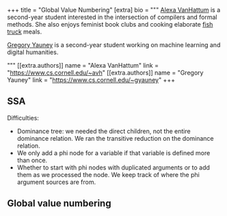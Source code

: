 +++
title = "Global Value Numbering"
[extra]
bio = """
  [Alexa VanHattum][] is a second-year student interested in the intersection of compilers and formal methods. She also enjoys feminist book clubs and cooking elaborate [fish truck][] meals.

  [Gregory Yauney][] is a second-year student working on machine learning and digital humanities.
  
[alexa vanhattum]: https://www.cs.cornell.edu/~avh
[gregory yauney]: https://www.cs.cornell.edu/~gyauney
[fish truck]: https://www.triphammermarketplace.com/events/
"""
[[extra.authors]]
name = "Alexa VanHattum"
link = "https://www.cs.cornell.edu/~avh"
[[extra.authors]]
name = "Gregory Yauney"
link = "https://www.cs.cornell.edu/~gyauney"
+++


## SSA

Difficulties:
- Dominance tree: we needed the direct children, not the entire dominance relation. We ran the transitive reduction on the dominance relation.
- We only add a phi node for a variable if that variable is defined more than once.
- Whether to start with phi nodes with duplicated arguments or to add them as we processed the node. We keep track of where the phi argument sources are from.

## Global value numbering
